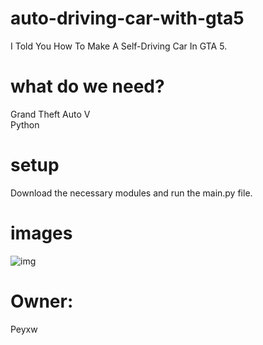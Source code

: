 # auto-driving-car-with-gta5
I Told You How To Make A Self-Driving Car In GTA 5.
# what do we need?
Grand Theft Auto V<br>
Python
# setup
Download the necessary modules and run the main.py file.
# images
![img](img/gta-self-driving.gif)
# Owner:
Peyxw
